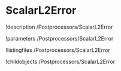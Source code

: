 <!-- MOOSE Documentation Stub: Remove this when content is added. -->

# ScalarL2Error
!description /Postprocessors/ScalarL2Error

!parameters /Postprocessors/ScalarL2Error

!listingfiles /Postprocessors/ScalarL2Error

!childobjects /Postprocessors/ScalarL2Error

